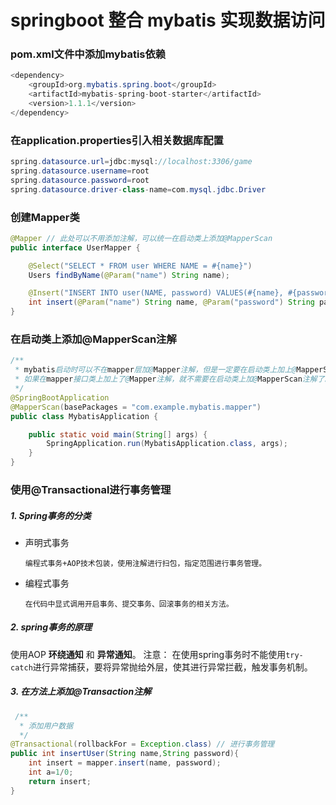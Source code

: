 # springboot 整合 mybatis 实现数据访问
### pom.xml文件中添加mybatis依赖
```java
<dependency>
    <groupId>org.mybatis.spring.boot</groupId>
    <artifactId>mybatis-spring-boot-starter</artifactId>
    <version>1.1.1</version>
</dependency>
```
### 在application.properties引入相关数据库配置
```java
spring.datasource.url=jdbc:mysql://localhost:3306/game
spring.datasource.username=root
spring.datasource.password=root
spring.datasource.driver-class-name=com.mysql.jdbc.Driver
```
### 创建Mapper类
```java
@Mapper // 此处可以不用添加注解，可以统一在启动类上添加@MapperScan
public interface UserMapper {

    @Select("SELECT * FROM user WHERE NAME = #{name}")
    Users findByName(@Param("name") String name);

    @Insert("INSERT INTO user(NAME, password) VALUES(#{name}, #{password})")
    int insert(@Param("name") String name, @Param("password") String password);
}
```
### 在启动类上添加@MapperScan注解
```java
/**
 * mybatis启动时可以不在mapper层加@Mapper注解，但是一定要在启动类上加上@MapperScan注解，并指定扫包范围。
 * 如果在mapper接口类上加上了@Mapper注解，就不需要在启动类上加@MapperScan注解了。
 */
@SpringBootApplication
@MapperScan(basePackages = "com.example.mybatis.mapper")
public class MybatisApplication {

	public static void main(String[] args) {
		SpringApplication.run(MybatisApplication.class, args);
	}
}
```
### 使用@Transactional进行事务管理
##### 1. Spring事务的分类
- 声明式事务

      编程式事务+AOP技术包装，使用注解进行扫包，指定范围进行事务管理。
- 编程式事务

      在代码中显式调用开启事务、提交事务、回滚事务的相关方法。
##### 2. spring事务的原理
使用AOP **环绕通知** 和 **异常通知**。
注意： 在使用spring事务时不能使用`try-catch`进行异常捕获，要将异常抛给外层，使其进行异常拦截，触发事务机制。

##### 3. 在方法上添加@Transaction注解
```java
 /**
  * 添加用户数据
  */
@Transactional(rollbackFor = Exception.class) // 进行事务管理
public int insertUser(String name,String password){
    int insert = mapper.insert(name, password);
    int a=1/0;
    return insert;
}
```
